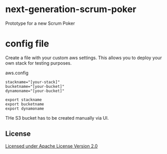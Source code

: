 # next-generation-scrum-poker

Prototype for a new Scrum Poker

# config file

Create a file with your custom aws settings. This allows you to deploy
your own stack for testing purposes.

aws.config

```
stackname="[your-stack]"
bucketname="[your-bucket]"
dynamoname="[your-bucket]"

export stackname
export bucketname
export dynamoname
```

THe S3 bucket has to be created manually via UI.

## License

[Licensed under Apache License Version 2.0](LICENSE)

